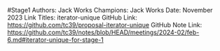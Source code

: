 #Stage1
Authors: Jack Works
Champions: Jack Works
Date: November 2023
Link Titles: iterator-unique
GitHub Link: https://github.com/tc39/proposal-iterator-unique
GitHub Note Link: https://github.com/tc39/notes/blob/HEAD/meetings/2024-02/feb-6.md#iterator-unique-for-stage-1
